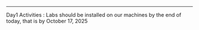---
Day1 Activities : Labs should be installed on our machines by the end of today, that is by October 17, 2025
